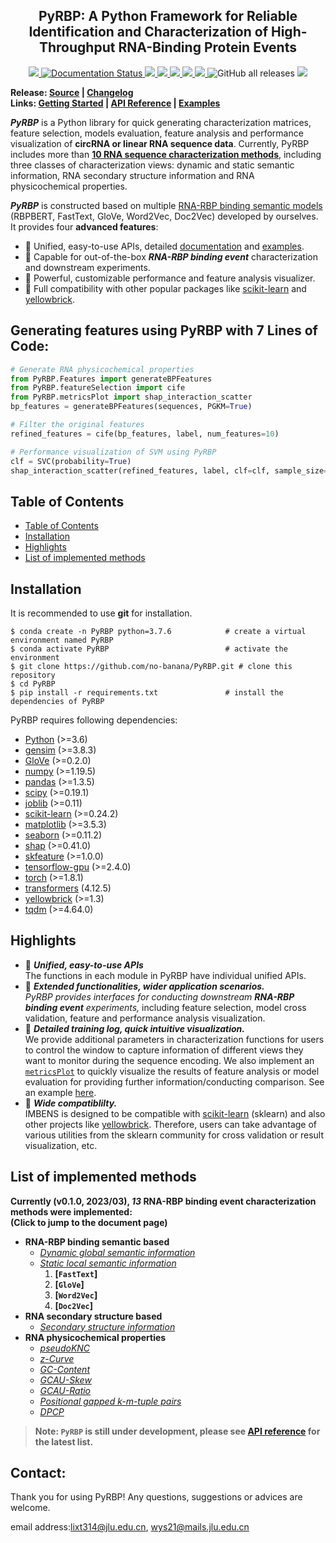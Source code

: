 <h2 align="center">
  PyRBP: A Python Framework for Reliable Identification and Characterization of High-Throughput RNA-Binding Protein Events
</h2>

<p align="center">
  <a href="https://github.com/no-banana/PyRBP">
    <img src="https://img.shields.io/badge/PyRBP-python-orange">
  </a>
  <a href='https://rbp-package.readthedocs.io/en/latest/?badge=latest'>
    <img src='https://readthedocs.org/projects/rbp-package/badge/?version=latest' alt='Documentation Status' />
  </a>
  <a href="https://github.com/no-banana/PyRBP/stargazers">
    <img src="https://img.shields.io/github/stars/no-banana/PyRBP">
  </a>
  <a href="https://github.com/no-banana/PyRBP/network/members">
    <img src="https://img.shields.io/github/forks/no-banana/PyRBP">
  </a>
  <a href="https://github.com/no-banana/PyRBP/issues">
    <img src="https://img.shields.io/github/issues/no-banana/PyRBP">
  </a>
  <a href="https://github.com/no-banana/PyRBP/blob/master/LICENSE">
    <img src="https://img.shields.io/github/license/no-banana/PyRBP">
  </a>
  <a href="https://github.com/no-banana/PyRBP/graphs/traffic">
    <img src="https://visitor-badge.glitch.me/badge?page_id=no-banana.PyRBP">
  </a>
  <img alt="GitHub all releases" src="https://img.shields.io/github/downloads/no-banana/PyRBP/total">
  <!-- ALL-CONTRIBUTORS-BADGE:START - Do not remove or modify this section -->
<a href="https://github.com/no-banana/PyRBP#contributors-"><img src="https://img.shields.io/badge/all_contributors-3-orange.svg"></a>
<!-- ALL-CONTRIBUTORS-BADGE:END -->
</p>


**Release: 
  <a href="https://github.com/no-banana/PyRBP/tree/main/PyRBP">Source</a> |
  <a href="https://rbp-package.readthedocs.io/en/latest/release_history.html"> Changelog </a>  
  Links:
  <a href="https://github.com/no-banana/PyRBP#generating-features-using-PyRBP-with-7-lines-of-Code">Getting Started</a> |
  <a href="https://rbp-package.readthedocs.io/">API Reference</a> |
  <a href="https://rbp-package.readthedocs.io/en/latest/basic_usage.html">Examples</a>**
  
***PyRBP*** is a Python library for quick generating characterization matrices, feature selection, models evaluation, feature analysis and performance visualization of **circRNA or linear RNA sequence data**. 
Currently, PyRBP includes more than **[10 RNA sequence characterization methods](#list-of-implemented-methods)**, including three classes of characterization views: dynamic and static semantic information, RNA secondary structure information and RNA physicochemical properties.

***PyRBP*** is constructed based on multiple [RNA-RBP binding semantic models](https://figshare.com/articles/software/LM_for_RBP_package/21383187) (RBPBERT, FastText, GloVe, Word2Vec, Doc2Vec) developed by ourselves. It provides four **advanced features**:
- &#x1F34E; Unified, easy-to-use APIs, detailed [documentation](https://rbp-package.readthedocs.io/) and [examples](https://rbp-package.readthedocs.io/en/latest/basic_usage.html).
- &#x1F34E; Capable for out-of-the-box ***RNA-RBP binding event*** characterization and downstream experiments.
- &#x1F34E; Powerful, customizable performance and feature analysis visualizer.
- &#x1F34E; Full compatibility with other popular packages like [scikit-learn](https://scikit-learn.org/stable/) and [yellowbrick](https://www.scikit-yb.org/en/latest/index.html).

## Generating features using PyRBP with 7 Lines of Code:

```python
# Generate RNA physicochemical properties
from PyRBP.Features import generateBPFeatures
from PyRBP.featureSelection import cife
from PyRBP.metricsPlot import shap_interaction_scatter
bp_features = generateBPFeatures(sequences, PGKM=True)

# Filter the original features
refined_features = cife(bp_features, label, num_features=10)

# Performance visualization of SVM using PyRBP
clf = SVC(probability=True)
shap_interaction_scatter(refined_features, label, clf=clf, sample_size=(0, 100), feature_size=(0, 10), image_path='./')
```

## Table of Contents

- [Table of Contents](#table-of-contents)
- [Installation](#installation)
- [Highlights](#highlights)
- [List of implemented methods](#list-of-implemented-methods)


## Installation

It is recommended to use **git** for installation.  
```shell
$ conda create -n PyRBP python=3.7.6            # create a virtual environment named PyRBP
$ conda activate PyRBP                          # activate the environment  
$ git clone https://github.com/no-banana/PyRBP.git # clone this repository
$ cd PyRBP
$ pip install -r requirements.txt               # install the dependencies of PyRBP
```

PyRBP requires following dependencies:

- [Python](https://www.python.org/) (>=3.6)
- [gensim](https://radimrehurek.com/gensim/index.html) (>=3.8.3)
- [GloVe](https://pypi.org/project/glove-python-binary/) (>=0.2.0)
- [numpy](https://numpy.org/) (>=1.19.5)
- [pandas](https://pandas.pydata.org/) (>=1.3.5)
- [scipy](https://www.scipy.org/) (>=0.19.1)
- [joblib](https://pypi.org/project/joblib/) (>=0.11)
- [scikit-learn](https://scikit-learn.org/stable/) (>=0.24.2)
- [matplotlib](https://matplotlib.org/) (>=3.5.3)
- [seaborn](https://seaborn.pydata.org/) (>=0.11.2)
- [shap](https://shap.readthedocs.io/en/latest/index.html) (>=0.41.0)
- [skfeature](https://jundongl.github.io/scikit-feature/index.html) (>=1.0.0)
- [tensorflow-gpu](https://tensorflow.google.cn/) (>=2.4.0)
- [torch](https://pytorch.org/) (>=1.8.1)
- [transformers](https://huggingface.co/docs/transformers/index) (4.12.5)
- [yellowbrick](https://www.scikit-yb.org/en/latest/index.html) (>=1.3)
- [tqdm](https://tqdm.github.io/) (>=4.64.0)

## Highlights

- &#x1F34E; ***Unified, easy-to-use APIs***  
The functions in each module in PyRBP have individual unified APIs. 
- &#x1F34E; ***Extended functionalities, wider application scenarios.***  
*PyRBP provides interfaces for conducting downstream **RNA-RBP binding event** experiments,* including feature selection, model cross validation, feature and performance analysis visualization. 
- &#x1F34E; ***Detailed training log, quick intuitive visualization.***   
We provide additional parameters in characterization functions for users to control the window to capture information of different views they want to monitor during the sequence encoding. We also implement an [`metricsPlot`](https://rbp-package.readthedocs.io/en/latest/analysis_plots.html) to quickly visualize the results of feature analysis or model evaluation for providing further information/conducting comparison. See an example [here](https://rbp-package.readthedocs.io/en/latest/plotAnalysis_examples.html).
- &#x1F34E; ***Wide compatiblilty.***   
IMBENS is designed to be compatible with [scikit-learn](https://scikit-learn.org/stable/) (sklearn) and also other projects like [yellowbrick](https://www.scikit-yb.org/en/latest/index.html). Therefore, users can take advantage of various utilities from the sklearn community for cross validation or result visualization, etc.

## List of implemented methods

**Currently (v0.1.0, 2023/03), *13* RNA-RBP binding event characterization methods were implemented:  
(Click to jump to the document page)**

- **RNA-RBP binding semantic based**
  - *[Dynamic global semantic information](https://rbp-package.readthedocs.io/en/latest/RNA_features.html#PyRBP.Features.generateDynamicLMFeatures)*
  - *[Static local semantic information](https://rbp-package.readthedocs.io/en/latest/RNA_features.html#PyRBP.Features.generateStaticLMFeatures)*
    1. **[`FastText`]**
    2. **[`GloVe`]**
    3. **[`Word2Vec`]**
    4. **[`Doc2Vec`]**
- **RNA secondary structure based**
  - *[Secondary structure information](https://rbp-package.readthedocs.io/en/latest/RNA_features.html#PyRBP.Features.generateStructureFeatures)*
- **RNA physicochemical properties**
  - *[pseudoKNC](https://rbp-package.readthedocs.io/en/latest/RNA_features.html#PyRBP.Features.generateBPFeatures)*
  - *[z-Curve](https://rbp-package.readthedocs.io/en/latest/RNA_features.html#PyRBP.Features.generateBPFeatures)*
  - *[GC-Content](https://rbp-package.readthedocs.io/en/latest/RNA_features.html#PyRBP.Features.generateBPFeatures)*
  - *[GCAU-Skew](https://rbp-package.readthedocs.io/en/latest/RNA_features.html#PyRBP.Features.generateBPFeatures)*
  - *[GCAU-Ratio](https://rbp-package.readthedocs.io/en/latest/RNA_features.html#PyRBP.Features.generateBPFeatures)*
  - *[Positional gapped k-m-tuple pairs](https://rbp-package.readthedocs.io/en/latest/RNA_features.html#PyRBP.Features.generateBPFeatures)*
  - *[DPCP](https://rbp-package.readthedocs.io/en/latest/RNA_features.html#PyRBP.Features.generateBPFeatures)*

> **Note: `PyRBP` is still under development, please see [API reference](https://rbp-package.readthedocs.io/en/latest/index.html) for the latest list.**

## Contact:
Thank you for using PyRBP! Any questions, suggestions or advices are welcome.

email address:[lixt314@jlu.edu.cn](lixt314@jlu.edu.cn), [wys21@mails.jlu.edu.cn](wys21@mails.jlu.edu.cn)

